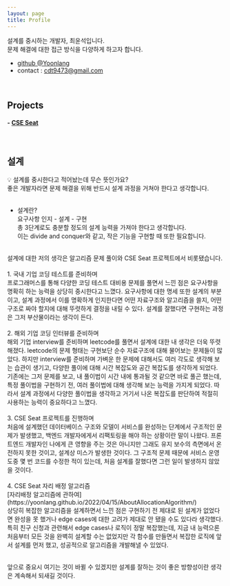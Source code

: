 ```yaml
---
layout: page
title: Profile
---
```


<p class="message">
  설계를 중시하는 개발자, 최윤석입니다.<br> 문제 해결에 대한 접근 방식을 다양하게 하고자 합니다.
</p>

- [github @Yoonlang](https://github.com/yoonlang)
- contact : cdt9473@gmail.com

<br/>

## Projects

#### - [CSE Seat](https://github.com/CSE-seat/CSE-Seat)

<br/>

## 설계
💡 설계를 중시한다고 적어놨는데 무슨 뜻인가요?<br/>
좋은 개발자라면 문제 해결을 위해 반드시 설계 과정을 거쳐야 한다고 생각합니다.<br/>
<br/>
* 설계란?<br/>
요구사항 인지 - 설계 - 구현<br/>
총 3단계로도 충분할 정도의 설계 능력을 가져야 한다고 생각합니다.<br/>
이는 divide and conquer와 같고, 작은 기능을 구현할 때 또한 필요합니다.<br/>
<br/>
설계에 대한 저의 생각은 알고리즘 문제 풀이와 CSE Seat 프로젝트에서 비롯됐습니다.<br/>
<br/>
1. 국내 기업 코딩 테스트를 준비하며<br/>
프로그래머스를 통해 다양한 코딩 테스트 대비용 문제를 풀면서 느낀 점은 요구사항을 명확히 하는 능력을 상당히 중시한다고 느꼈다.
요구사항에 대한 명세 또한 설계의 부분이고, 설계 과정에서 이를 명확하게 인지한다면 어떤 자료구조와 알고리즘을 쓸지, 어떤 구조로 짜야 할지에 대해 뚜렷하게 결정을 내릴 수 있다. 설계를 잘했다면 구현하는 과정은 그저 부산물이라는 생각이 든다.<br/>
<br/>
2. 해외 기업 코딩 인터뷰를 준비하며<br/>
해외 기업 interview를 준비하며 leetcode를 풀면서 설계에 대한 내 생각은 더욱 뚜렷해졌다. leetcode의 문제 형태는 구현보단 순수 자료구조에 대해 물어보는 문제들이 많았다. 하지만 interview를 준비하며 가벼운 한 문제에 대해서도 여러 각도로 생각해 보는 습관이 생기고, 다양한 풀이에 대해 시간 복잡도와 공간 복잡도를 생각하게 되었다. 기존에는 그저 문제를 보고, 내 풀이법이 시간 내에 통과될 것 같으면 바로 풀곤 했는데, 특정 풀이법을 구현하기 전, 여러 풀이법에 대해 생각해 보는 능력을 가지게 되었다. 따라서 설계 과정에서 다양한 풀이법을 생각하고 거기서 나온 복잡도를 판단하여 적절히 사용하는 능력이 중요하다고 느꼈다.<br/>
<br/>
3. CSE Seat 프로젝트를 진행하며<br/>
처음에 설계했던 데이터베이스 구조와 모델이 서비스를 완성하는 단계에서 구조적인 문제가 발생했고, 백엔드 개발자에게서 리팩토링을 해야 하는 상황이란 말이 나왔다. 프론트엔드 개발자인 나에게 큰 영향을 주는 것은 아니지만 그래도 유지 보수의 측면에서 온전하지 못한 것이고, 설계상 미스가 발생한 것이다. 그 구조적 문제 때문에 서비스 운영 도중 몇 번 코드를 수정한 적이 있는데, 처음 설계를 잘했다면 그런 일이 발생하지 않았을 것이다.<br/>
<br/>
4. CSE Seat 자리 배정 알고리즘<br/>
[자리배정 알고리즘에 관하여](https://yoonlang.github.io/2022/04/15/AboutAllocationAlgorithm/)<br/>
상당히 복잡한 알고리즘을 설계하면서 느낀 점은 구현하기 전 제대로 된 설계가 없었다면 완성을 못 했거나 edge cases에 대한 고려가 제대로 안 됐을 수도 있다라 생각했다. 특히 친구 신청과 관련해서 edge cases나 로직이 정말 복잡했는데, 지금 내 능력으론 처음부터 모든 것을 완벽히 설계할 수는 없었지만
각 함수를 만들면서 복잡한 로직에 앞서 설계를 먼저 했고, 성공적으로 알고리즘을 개발해낼 수 있었다.<br/>
<br/>

앞으로 중요시 여기는 것이 바뀔 수 있겠지만 설계를 잘하는 것이 좋은 방향성이란 생각은 계속해서 되새길 것이다.<br/>